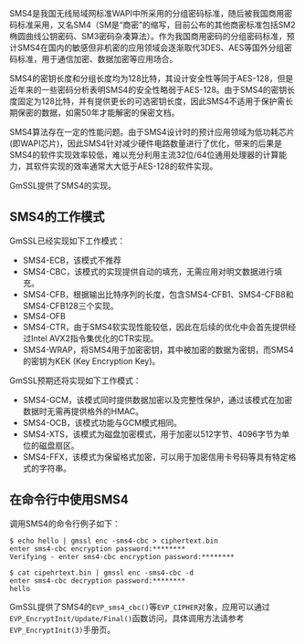 SMS4是我国无线局域网标准WAPI中所采用的分组密码标准，随后被我国商用密码标准采用，又名SM4（SM是“商密”的缩写，目前公布的其他商密标准包括SM2椭圆曲线公钥密码、SM3密码杂凑算法）。作为我国商用密码的分组密码标准，预计SMS4在国内的敏感但非机密的应用领域会逐渐取代3DES、AES等国外分组密码标准，用于通信加密、数据加密等应用场合。

SMS4的密钥长度和分组长度均为128比特，其设计安全性等同于AES-128，但是近年来的一些密码分析表明SMS4的安全性略弱于AES-128。由于SMS4的密钥长度固定为128比特，并有提供更长的可选密钥长度，因此SMS4不适用于保护需长期保密的数据，如需50年才能解密的保密文档。

SMS4算法存在一定的性能问题。由于SMS4设计时的预计应用领域为低功耗芯片(即WAPI芯片)，因此SMS4针对减少硬件电路数量进行了优化，带来的后果是SMS4的软件实现效率较低，难以充分利用主流32位/64位通用处理器的计算能力，其软件实现的效率通常大大低于AES-128的软件实现。

GmSSL提供了SMS4的实现。

## SMS4的工作模式

GmSSL已经实现如下工作模式：

* SMS4-ECB，该模式不推荐
* SMS4-CBC，该模式的实现提供自动的填充，无需应用对明文数据进行填充。
* SMS4-CFB，根据输出比特序列的长度，包含SMS4-CFB1、SMS4-CFB8和SMS4-CFB128三个实现。
* SMS4-OFB
* SMS4-CTR，由于SMS4软实现性能较低，因此在后续的优化中会首先提供经过Intel AVX2指令集优化的CTR实现。
* SMS4-WRAP，将SMS4用于加密密钥，其中被加密的数据为密钥，而SMS4的密钥为KEK (Key Encryption Key)。

GmSSL预期还将实现如下工作模式：

* SMS4-GCM，该模式同时提供数据加密以及完整性保护，通过该模式在加密数据时无需再提供格外的HMAC。
* SMS4-OCB，该模式功能与GCM模式相同。
* SMS4-XTS，该模式为磁盘加密模式，用于加密以512字节、4096字节为单位的磁盘扇区。
* SMS4-FFX，该模式为保留格式加密，可以用于加密信用卡号码等具有特定格式的字符串。


## 在命令行中使用SMS4

调用SMS4的命令行例子如下：

```
$ echo hello | gmssl enc -sms4-cbc > ciphertext.bin
enter sms4-cbc encryption password:********
Verifying - enter sms4-cbc encryption password:********

$ cat cipehrtext.bin | gmssl enc -sms4-cbc -d
enter sms4-cbc decryption password:********
hello
```

GmSSL提供了SMS4的`EVP_sms4_cbc()`等`EVP_CIPHER`对象，应用可以通过`EVP_EncryptInit/Update/Final()`函数访问，具体调用方法请参考`EVP_EncryptInit(3)`手册页。


